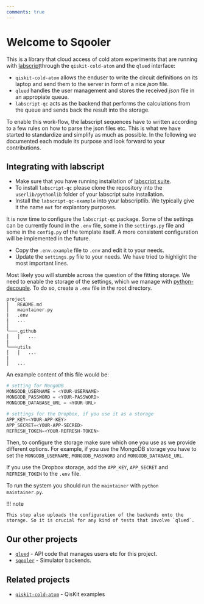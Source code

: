 ```yaml
---
comments: true
---
```


# Welcome to Sqooler

This is a library that cloud access of cold atom experiments that are running with [labscript](https://docs.labscriptsuite.org/en/latest/)through the `qiskit-cold-atom` and the `qlued` interface:

- `qiskit-cold-atom` allows the enduser to write the circuit definitions on its laptop and send them to the server in form of a nice *json* file.
- `qlued` handles the user management and stores the received *json* file in an appropiate queue.
- `labscript-qc` acts as the backend that performs the calculations from the queue and sends back the result into the storage.

To enable this work-flow, the labscript sequences have to written according to  a few rules on how to parse the json files etc. This is what we have started to standardize and simplify as much as possible. In the following we documented each module its purpose and look forward to your contributions.

## Integrating with labscript

- Make sure that you have running installation of [labscript suite](https://github.com/labscript-suite).
- To install `labscript-qc` please clone the repository into the `userlib/pythonlib` folder of your labscript suite installation. 
- Install the `labscript-qc-example` into your labscriptlib. We typically give it the name `mot` for explantory purposes.

It is now time to configure the `labscript-qc` package. Some of the settings can be currently found in the `.env` file, some in the `settings.py` file and some in the `config.py` of the template itself. A more consistent configuration will be implemented in the future.

- Copy the `.env.example` file to `.env` and edit it to your needs.
- Update the `settings.py` file to your needs. We have tried to highlight the most important lines.

Most likely you will stumble across the question of the fitting storage. We need to enable the storage of the settings, which we manage with [python-decouple](https://pypi.org/project/python-decouple/). To do so, create a `.env` file in the root directory. 
```
project
│   README.md
│   maintainer.py
|   .env
|   ...    
│
└───.github
│   │   ...
|
└───utils
│   │   ...
|
│   ...
```

An example content of this file would be:

``` python
# setting for MongoDB
MONGODB_USERNAME = <YOUR-USERNAME>
MONGODB_PASSWORD = <YOUR-PASSWORD>
MONGODB_DATABASE_URL = <YOUR-URL>

# settings for the Dropbox, if you use it as a storage
APP_KEY=<YOUR-APP-KEY>
APP_SECRET=<YOUR-APP-SECRED>
REFRESH_TOKEN=<YOUR-REFRESH-TOKEN>
```

Then, to configure the storage make sure which one you use as we provide different options. For example, if you use the MongoDB storage you have to set the `MONGODB_USERNAME`, `MONGODB_PASSWORD` and `MONGODB_DATABASE_URL`.

If you use the Dropbox storage, add the `APP_KEY`, `APP_SECRET` and `REFRESH_TOKEN` to the `.env` file.

To run the system you should run the `maintainer` with `python maintainer.py`.

!!! note
    
    This step also uploads the configuration of the backends onto the storage. So it is crucial for any kind of tests that involve `qlued`.

## Our other projects
* [``qlued``](https://github.com/alqor-ug/qlued) - API code that manages users etc for this project.
* [``sqooler``](https://github.com/alqor-ug/sqooler) - Simulator backends.

## Related projects

* [``qiskit-cold-atom``](https://github.com/qiskit-community/qiskit-cold-atom) - QisKit examples